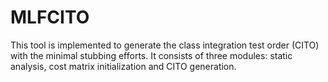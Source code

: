 # MLFCITO
This tool is implemented to generate the class integration test order (CITO) with the minimal stubbing efforts. It consists of three modules: static analysis, cost matrix initialization and CITO generation.
